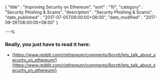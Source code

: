 {
"title"       : "Improving Security on Ethereum",
"sort"        : "10",
"category"    : "Security Phishing & Scams",
"description" : "Security Phishing & Scams",
"date_published" : "2017-07-05T08:00:00+08:00",
"date_modified"  : "2017-09-26T08:00:00+08:00"
}

---%


### Really, you just have to read it here:

- [https://www.reddit.com/r/ethereum/comments/6orxtt/lets_talk_about_security_on_ethereum/](https://www.reddit.com/r/ethereum/comments/6orxtt/lets_talk_about_security_on_ethereum/)
